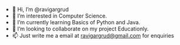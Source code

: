 - 👋 Hi, I’m @ravigargrud
- 👀 I’m interested in Computer Science.
- 🌱 I’m currently learning Basics of Python and Java.
- 💞️ I’m looking to collaborate on my project Educationly.
- 📫 Just write me a email at ravigargrud@gmail.com for enquiries

<!---
ravigargrud/ravigargrud is a ✨ special ✨ repository because its `README.md` (this file) appears on your GitHub profile.
You can click the Preview link to take a look at your changes.
--->

